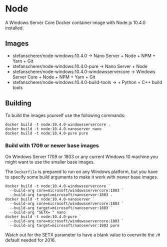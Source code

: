 # Node

A Windows Server Core Docker container image with Node.js 10.4.0 installed.

## Images

- stefanscherer/node-windows:10.4.0 -> Nano Server + Node + NPM + Yarn + Git
- stefanscherer/node-windows:10.4.0-pure -> Nano Server + Node
- stefanscherer/node-windows:10.4.0-windowsservercore -> Windows Server Core + Node + NPM + Yarn + Git
- stefanscherer/node-windows:10.4.0-build-tools -> + Python + C++ build tools

## Building

To build the images yourself use the following commands:

```
docker build -t node:10.4.0-windowsservercore .
docker build -t node:10.4.0-nanoserver nano
docker build -t node:10.4.0-pure pure
```

### Build with 1709 or newer base images

On Windows Server 1709 or 1803 or any current Windows 10 machine you might want to use the smaller base images.

The `Dockerfile` is prepared to run on any Windows platform, but you have to specify some build arguments to make it work with newer base images.

```
docker build -t node:10.4.0-windowsservercore `
  --build-arg core=microsoft/windowsservercore:1803 `
  --build-arg target=microsoft/nanoserver:1803 .
docker build -t node:10.4.0-nanoserver `
  --build-arg core=microsoft/windowsservercore:1803 `
  --build-arg target=microsoft/nanoserver:1803 `
  --build-arg "SETX= " nano
docker build -t node:10.4.0-pure `
  --build-arg core=microsoft/windowsservercore:1803 `
  --build-arg target=microsoft/nanoserver:1803 pure
```

Watch out for the SETX parameter to have a blank value to overwrite the `/M` default needed for 2016.

